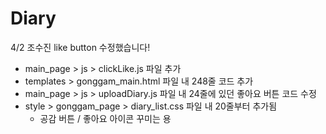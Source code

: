 # Diary

4/2 조수진
like button 수정했습니다!

- main_page > js > clickLike.js 파일 추가
- templates > gonggam_main.html 파일 내 248줄 <script src ="../js/clickLike.js"></script> 코드 추가
- main_page > js > uploadDiary.js 파일 내 24줄에 있던 좋아요 버튼 코드 수정
- style > gonggam_page > diary_list.css 파일 내 20줄부터 추가됨
  - 공감 버튼 / 좋아요 아이콘 꾸미는 용
